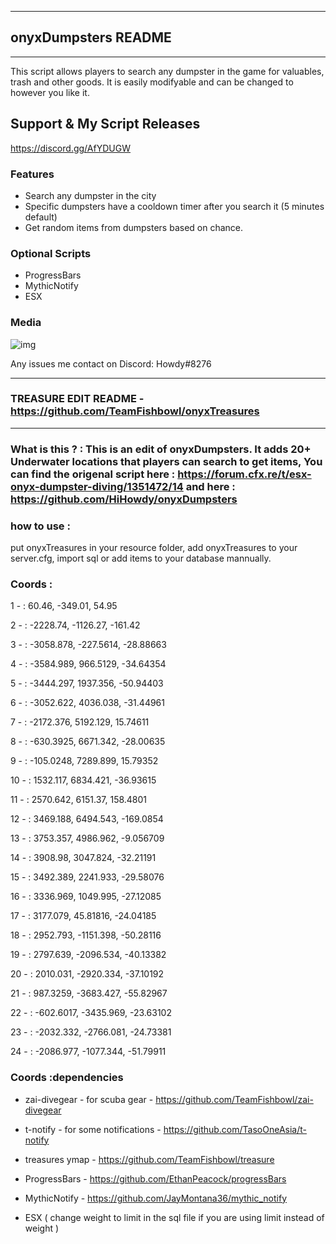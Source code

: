 ----------------------------
## onyxDumpsters README 
----------------------------
This script allows players to search any dumpster in the game for valuables, trash and other goods. It is easily modifyable and can be changed to however you like it.


## Support & My Script Releases
https://discord.gg/AfYDUGW

### Features
* Search any dumpster in the city
* Specific dumpsters have a cooldown timer after you search it (5 minutes default)
* Get random items from dumpsters based on chance.

### Optional Scripts
* ProgressBars
* MythicNotify
* ESX

### Media
![img](https://i.imgur.com/f556d63.jpg)

Any issues me contact on Discord: Howdy#8276

----------------------------
### TREASURE EDIT README - https://github.com/TeamFishbowl/onyxTreasures
----------------------------

### What is this ? : This is an edit of onyxDumpsters. It adds 20+ Underwater locations that players can search to get items, You can find the origenal script here : https://forum.cfx.re/t/esx-onyx-dumpster-diving/1351472/14 and here : https://github.com/HiHowdy/onyxDumpsters

### how to use : 

put onyxTreasures in your resource folder, add onyxTreasures to your server.cfg, import sql or add items to your database mannually.

### Coords : 

1 - : 60.46, -349.01, 54.95

2 - : -2228.74, -1126.27, -161.42

3 - : -3058.878, -227.5614, -28.88663

4 - : -3584.989, 966.5129, -34.64354

5 - : -3444.297, 1937.356, -50.94403

6 - : -3052.622, 4036.038, -31.44961

7 - : -2172.376, 5192.129, 15.74611

8 - : -630.3925, 6671.342, -28.00635

9 - : -105.0248, 7289.899, 15.79352

10 - : 1532.117, 6834.421, -36.93615

11 - : 2570.642, 6151.37, 158.4801

12 - : 3469.188, 6494.543, -169.0854

13 - : 3753.357, 4986.962, -9.056709

14 - : 3908.98, 3047.824, -32.21191

15 - : 3492.389, 2241.933, -29.58076

16 - : 3336.969, 1049.995, -27.12085

17 - : 3177.079, 45.81816, -24.04185

18 - : 2952.793, -1151.398, -50.28116

19 - : 2797.639, -2096.534, -40.13382

20 - : 2010.031, -2920.334, -37.10192

21 - : 987.3259, -3683.427, -55.82967

22 - : -602.6017, -3435.969, -23.63102

23 - : -2032.332, -2766.081, -24.73381

24 - : -2086.977, -1077.344, -51.79911

### Coords :dependencies

* zai-divegear - for scuba gear - https://github.com/TeamFishbowl/zai-divegear

* t-notify - for some notifications - https://github.com/TasoOneAsia/t-notify

* treasures ymap - https://github.com/TeamFishbowl/treasure

* ProgressBars - https://github.com/EthanPeacock/progressBars

* MythicNotify - https://github.com/JayMontana36/mythic_notify

* ESX ( change weight to limit in the sql file if you are using limit instead of weight )






